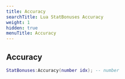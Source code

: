```yaml
---
title: Accuracy
searchTitle: Lua StatBonuses Accuracy
weight: 1
hidden: true
menuTitle: Accuracy
---
```

## Accuracy
```lua
StatBonuses:Accuracy(number idx); -- number
```